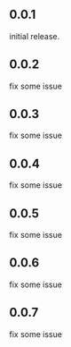 ## 0.0.1
initial release.

## 0.0.2
fix some issue

## 0.0.3
fix some issue

## 0.0.4
fix some issue

## 0.0.5
fix some issue

## 0.0.6
fix some issue

## 0.0.7
fix some issue